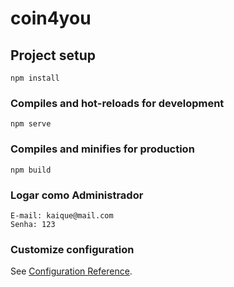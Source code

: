# coin4you

## Project setup
```
npm install
```

### Compiles and hot-reloads for development
```
npm serve
```

### Compiles and minifies for production
```
npm build
```

### Logar como Administrador
```
E-mail: kaique@mail.com
Senha: 123
```

### Customize configuration
See [Configuration Reference](https://cli.vuejs.org/config/).
